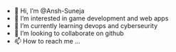 - 👋 Hi, I’m @Ansh-Suneja
- 👀 I’m interested in game development and web apps
- 🌱 I’m currently learning devops and cyberseurity
- 💞️ I’m looking to collaborate on github
- 📫 How to reach me ...

<!---
Ansh-Suneja/Ansh-Suneja is a ✨ special ✨ repository because its `README.md` (this file) appears on your GitHub profile.
You can click the Preview link to take a look at your changes.
--->
